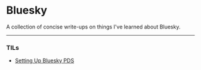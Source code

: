 # Bluesky

A collection of concise write-ups on things I've learned about Bluesky.

---

### TILs

* [Setting Up Bluesky PDS](./bluesky-pds.md)
